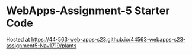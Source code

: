 # WebApps-Assignment-5 Starter Code
Hosted at <https://44-563-web-apps-s23.github.io/44563-webapps-s23-assignment5-Nav1719/plants>
